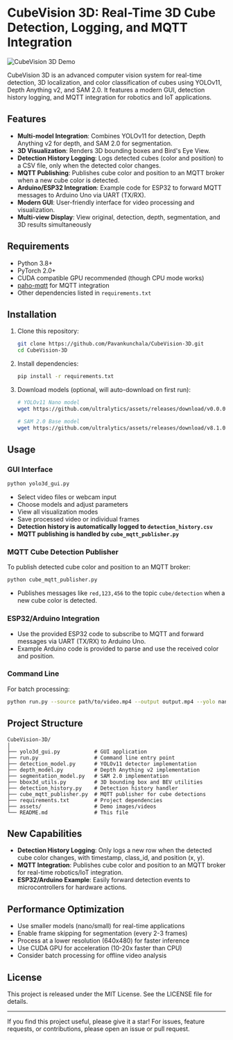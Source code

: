 # CubeVision 3D: Real-Time 3D Cube Detection, Logging, and MQTT Integration

![CubeVision 3D Demo](assets/demo.gif)

CubeVision 3D is an advanced computer vision system for real-time detection, 3D localization, and color classification of cubes using YOLOv11, Depth Anything v2, and SAM 2.0. It features a modern GUI, detection history logging, and MQTT integration for robotics and IoT applications.

## Features

- **Multi-model Integration**: Combines YOLOv11 for detection, Depth Anything v2 for depth, and SAM 2.0 for segmentation.
- **3D Visualization**: Renders 3D bounding boxes and Bird's Eye View.
- **Detection History Logging**: Logs detected cubes (color and position) to a CSV file, only when the detected color changes.
- **MQTT Publishing**: Publishes cube color and position to an MQTT broker when a new cube color is detected.
- **Arduino/ESP32 Integration**: Example code for ESP32 to forward MQTT messages to Arduino Uno via UART (TX/RX).
- **Modern GUI**: User-friendly interface for video processing and visualization.
- **Multi-view Display**: View original, detection, depth, segmentation, and 3D results simultaneously

## Requirements

- Python 3.8+
- PyTorch 2.0+
- CUDA compatible GPU recommended (though CPU mode works)
- [paho-mqtt](https://pypi.org/project/paho-mqtt/) for MQTT integration
- Other dependencies listed in `requirements.txt`

## Installation

1. Clone this repository:
   ```bash
   git clone https://github.com/Pavankunchala/CubeVision-3D.git
   cd CubeVision-3D
   ```

2. Install dependencies:
   ```bash
   pip install -r requirements.txt
   ```

3. Download models (optional, will auto-download on first run):
   ```bash
   # YOLOv11 Nano model
   wget https://github.com/ultralytics/assets/releases/download/v0.0.0/yolov11n.pt

   # SAM 2.0 Base model
   wget https://github.com/ultralytics/assets/releases/download/v8.1.0/sam2_b.pt
   ```

## Usage

### GUI Interface

```bash
python yolo3d_gui.py
```

- Select video files or webcam input
- Choose models and adjust parameters
- View all visualization modes
- Save processed video or individual frames
- **Detection history is automatically logged to `detection_history.csv`**
- **MQTT publishing is handled by `cube_mqtt_publisher.py`**

### MQTT Cube Detection Publisher

To publish detected cube color and position to an MQTT broker:

```bash
python cube_mqtt_publisher.py
```

- Publishes messages like `red,123,456` to the topic `cube/detection` when a new cube color is detected.

### ESP32/Arduino Integration

- Use the provided ESP32 code to subscribe to MQTT and forward messages via UART (TX/RX) to Arduino Uno.
- Example Arduino code is provided to parse and use the received color and position.

### Command Line

For batch processing:

```bash
python run.py --source path/to/video.mp4 --output output.mp4 --yolo nano --depth small --sam sam2_b.pt
```

## Project Structure

```
CubeVision-3D/
│
├── yolo3d_gui.py           # GUI application
├── run.py                  # Command line entry point
├── detection_model.py      # YOLOv11 detector implementation
├── depth_model.py          # Depth Anything v2 implementation
├── segmentation_model.py   # SAM 2.0 implementation
├── bbox3d_utils.py         # 3D bounding box and BEV utilities
├── detection_history.py    # Detection history handler
├── cube_mqtt_publisher.py  # MQTT publisher for cube detections
├── requirements.txt        # Project dependencies
├── assets/                 # Demo images/videos
└── README.md               # This file
```

## New Capabilities

- **Detection History Logging**: Only logs a new row when the detected cube color changes, with timestamp, class_id, and position (x, y).
- **MQTT Integration**: Publishes cube color and position to an MQTT broker for real-time robotics/IoT integration.
- **ESP32/Arduino Example**: Easily forward detection events to microcontrollers for hardware actions.

## Performance Optimization

- Use smaller models (nano/small) for real-time applications
- Enable frame skipping for segmentation (every 2-3 frames)
- Process at a lower resolution (640x480) for faster inference
- Use CUDA GPU for acceleration (10-20x faster than CPU)
- Consider batch processing for offline video analysis

## License

This project is released under the MIT License. See the LICENSE file for details.

---

If you find this project useful, please give it a star! For issues, feature requests, or contributions, please open an issue or pull request.
